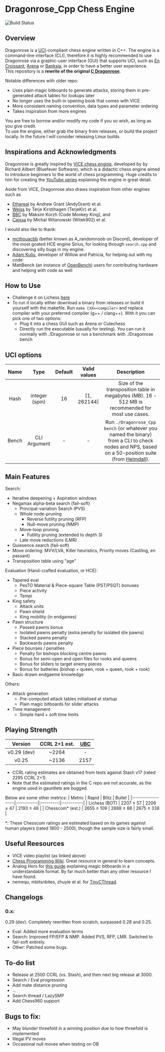 # Dragonrose_Cpp Chess Engine

![Build Status](https://github.com/TampliteSK/Dragonrose_Cpp/actions/workflows/build.yml/badge.svg)

## Overview
Dragonrose is a [UCI](https://en.wikipedia.org/wiki/Universal_Chess_Interface)-compliant chess engine written in C++. 
The engine is a command-line interface (CLI), therefore it is highly recommended to use Dragonrose via a graphic-user interface (GUI) that supports UCI, 
such as [En Croissant](https://encroissant.org/), [Arena](http://www.playwitharena.de/) or [Banksia](https://banksiagui.com/), in order to have a better user experience. <br>
This repository is a **rewrite of the original [C Dragonrose](https://github.com/TampliteSK/dragonrose)**. <br>

Notable differences with older repo: <br>
- Uses plain magic bitboards to generate attacks, storing them in pre-generated attack tables for lookups later
- No longer uses the built-in opening book that comes with VICE
- More consistent naming convention, data types and parameter ordering
- Takes inspiration from more engines

You are free to borrow and/or modify my code if you so wish, as long as you give credit. <br>
To use the engine, either grab the binary from releases, or build the project locally. In the future I will consider releasing Linux builds. <br>

## Inspirations and Acknowledgments
Dragonrose is greatly inspired by [VICE chess engine](https://github.com/bluefeversoft/vice/tree/main/Vice11/src), developed by by Richard Allbert (Bluefever Software), 
which is a didactic chess engine aimed to introduce beginners to the world of chess programming. Huge credits to him for creating the [YouTube series](https://www.youtube.com/playlist?list=PLZ1QII7yudbc-Ky058TEaOstZHVbT-2hg) explaining the engine in great detail. <br>

Aside from VICE, Dragonrose also draws inspiration from other engines such as 
- [Ethereal](https://github.com/AndyGrant/Ethereal) by Andrew Grant (AndyGrant) et al.
- [Weiss](https://github.com/TerjeKir/weiss) by Terje Kirstihagen (TerjeKir) et al.
- [BBC](https://github.com/maksimKorzh/bbc/tree/master) by Maksim Korzh (Code Monkey King), and
- [Caissa](https://github.com/Witek902/Caissa) by Michal Witanowski (Witek902) et al.

I would also like to thank:
- [mcthouacbb](https://github.com/mcthouacbb) (better known as A_randomnoob on Discord), developer of the most goated HCE engine Sirius, for looking through `search.cpp` and discovering silly bugs in my engine.
- [Adam Kulju](https://github.com/Adam-Kulju), developer of Willow and Patricia, for helping out with my code.
- MattBench (an instance of [OpenBench](https://github.com/AndyGrant/OpenBench)) users for contributing hardware and helping with code as well

## How to Use
- Challenge it on Lichess [here](https://lichess.org/@/DragonroseDev)
- To run it locally either download a binary from releases or build it yourself with the makefile. Run `make CXX=<compiler>` and replace compiler with your preferred compiler (g++ / clang++). With it you can pick one of two options:
  - Plug it into a chess GUI such as Arena or Cutechess
  - Directly run the executable (usually for testing). You can run it normally with ./Dragonrose or run a benchmark with ./Dragonrose bench

## UCI options
| Name  |      Type       | Default |  Valid values  | Description                                                                                             |
|:-----:|:---------------:|:-------:|:--------------:|:-------------------------------------------------------------------------------------------------------:|
| Hash  | integer (spin)  |    16   |   [1, 262144]   | Size of the transposition table in megabytes (MB). 16 - 512 MB is recommended for most use cases.                               |
| Bench |  CLI Argument   |    -    |        -       | Run `./Dragonrose_Cpp bench` (or whatever you named the binary) from a CLI to check nodes and NPS, based on a 50-position suite (from [Heimdall](https://git.nocturn9x.space/nocturn9x/heimdall)).|

## Main Features

Search:
- Iterative deepening + Aspiration windows
- Negamax alpha-beta search (fail-soft)
  - Principal-variation Search (PVS)
  - Whole node-pruning
    - Reverse futility pruning (RFP)
    - Null-move pruning (NMP)
  - Move-loop pruning
    - Futility pruning (extended to depth 3)
  - Late move reductions (LMR)
- Quiesence search (fail-soft)
- Move ordering: MVV/LVA, Killer heuristics, Priority moves (Castling, en passant)
- Transposition table using "age"

Evaluation (Hand-crafted evaluation, or HCE):
- Tapered eval
  - PesTO Material & Piece-square Table (PST/PSQT) bonuses
  - Piece activity	
  - Tempi
- King safety
  - Attack units
  - Pawn shield
  - King mobility (in endgames)
- Pawn structure
  - Passed pawns bonus
  - Isolated pawns penalty (extra penalty for isolated d/e pawns)
  - Stacked pawns penalty
  - Backwards pawns penalty
- Piece bounses / penalties
  - Penalty for bishops blocking centre pawns
  - Bonus for semi-open and open files for rooks and queens
  - Bonus for sliders to target enemy pieces
  - Bonus for batteries (bishop + queen, rook + queen, rook + rook)
- Basic drawn endgaeme knowledge

Others:
- Attack generation
  - Pre-computed attack tables initialised at startup
  - Plain magic bitboards for slider attacks
- Time management
  - Simple hard + soft time limits

## Playing Strength
|   Version   | CCRL 2+1 est. | [UBC](https://e4e6.com/) |
|:-----------:|:-------------:|:-----:|
| v0.29 (dev) |     ~2264     |   -   |
|    v0.25    |     ~2136     | 2157  |
- CCRL rating estimates are obtained from tests against Stash v17 (rated 2295 CCRL 2+1).
- Note that the estimated ratings in the C repo are not accurate, as the engine used in gauntlets are bugged.

Below are some other metrics:
|       Metric      |    Rapid   |   Blitz   |   Bullet   |
|:-----------------:|:----------:|:---------:|:----------:|
|   Lichess (BOT)   | 2207 ± 57  | 2206 ± 47 | 2193 ± 48  |
| Chesscom\* (est.) | 2655 ± 109 | 2888 ± 88 | 2675 ± 338 |

\*: These Chesscom ratings are estimated based on its games against human players (rated 1800 - 2500), though the sample size is fairly small.

## Useful Reesources
- VICE video playlist (as linked above)
- [Chess Programming Wiki](https://www.chessprogramming.org/Main_Page). Great resource in general to learn concepts.
- Analog Hors for [this guide](https://analog-hors.github.io/site/magic-bitboards/) explaining magic bitboards in a understandable format. By far much better than any other resource I have found.
- nemequ, mbitsnbites, zhuyie et al. for [TinyCThread](https://github.com/tinycthread/tinycthread/tree/master).

## Changelogs <br>
### 0.x: <br>
0.29 (dev): Completely rewritten from scratch, surpassed 0.28 and 0.25.
- Eval: Added more evaluation terms
- Search: Improved FP/EFP & NMP. Added PVS, RFP, LMR. Switched to fail-soft entirely.
- Other: Patched some bugs.

## To-do list
- Release at 2500 CCRL (vs. Stash), and then next big release at 3000.
- Search / Eval progression
- Add mate distance pruning
- ...
- Search thread / LazySMP
- Add Chess960 support

## Bugs to fix:
- May blunder threefold in a winning position due to how threefold is implemented
- Illegal PV moves
- Occasional null moves when testing on OB